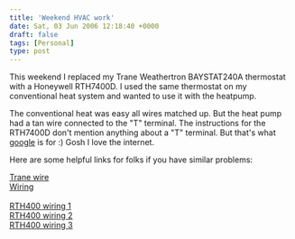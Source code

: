 ```yaml
---
title: 'Weekend HVAC work'
date: Sat, 03 Jun 2006 12:18:40 +0000
draft: false
tags: [Personal]
type: post
---
```


This weekend I replaced my Trane Weathertron BAYSTAT240A thermostat with a Honeywell RTH7400D. I used the same thermostat on my conventional heat system and wanted to use it with the heatpump.

The conventional heat was easy all wires matched up. But the heat pump had a tan wire connected to the "T" terminal. The instructions for the RTH7400D don't mention anything about a "T" terminal. But that's what [google](http://www.google.com) is for :) Gosh I love the internet.

Here are some helpful links for folks if you have similar problems:

[Trane wire](http://toad.net/~jsmeenen/tranewire.html)  
[Wiring](http://toad.net/~jsmeenen/wiring.html)  
[](http://www.handymanwire.com/ubbthreads/showflat.php?Cat=&Board=UBB7&Number=424052&page=68&view=collapsed&sb=9&o=&fpart=1)  
[RTH400 wiring 1](http://www.hvacmechanic.com/forums/resservice/messages/19820.htm#0)  
[RTH400 wiring 2](http://www.hvacmechanic.com/forums/hvacr/messages/13960.htm#0)  
[RTH400 wiring 3](http://www.hvacmechanic.com/forums/hvacr/messages/13813.htm#0)